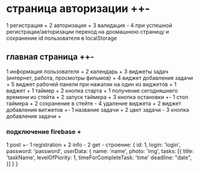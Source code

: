 # страница авторизации ++-
1 регистрация +
2 авторизация +
3 валидация -
4 при успешной регистрации/авторизации переход на доомашнюю страницу и сохранение id пользователя в localStorage

## главная страница ++-
1 информация пользователя +
2 календарь +
3 виджеты задач (интернет, работа, просмотры фильмов) +
4 виджет добавления задачи +
5 виджет рабочей панели при нажатии на один из виджетов +
    1 виджет +
        1 таймер +
        2 кнопка старта +
            1 получение сегодняшнего времени из стейта +
            2 запуск таймера +
        3 кнопка остановки +-
            1 стоп таймера +
            2 сохранение в стейте -
        4 удаление виджета +
    2 виджет добавления витжетов +-
        1 название задачи +
        2 цвет задачи -
        3 кнопка добавления задачи +

### подключение firebase +
1 post +-
    1 registration +
    2 info -
2 get -
строение:
{
    id: 1,
    login: 'login',
    password: 'password',
    userData: {
        name: 'name',
        photo: 'img',
        tasks: [{
            title: 'taskName',
            levelOfPiority: 1,
            timeForCompleteTask: 'time'
            deadline: "date",
        }]
    }
}